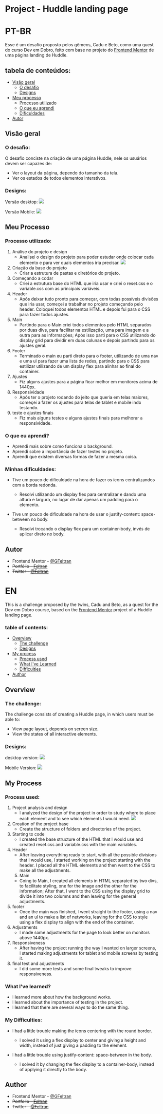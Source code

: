 # Project - Huddle landing page
# PT-BR

Esse é um desafio proposto pelos gêmeos, Cadu e Beto, como uma quest do curso Dev em Dobro, feito com base no projeto do [Frontend Mentor](https://www.frontendmentor.io/home) de uma página landing de Huddle.

## tabela de conteúdos:

- [Visão geral](#visão-geral)
    - [O desafio](#o-desafio)
    - [Designs](#designs)
- [Meu processo](#meu-processo)
    - [Processo utilizado](#processo-utilizado)
    - [O que eu aprendi](#o-que-eu-aprendi)
    - [Dificuldades](#minhas-dificuldades)
- [Autor](#autor)

## Visão geral
### O desafio:
O desafio conciste na criação de uma página Huddle, nele os usuários devem ser capazes de:
- Ver o layout da página, dependo do tamanho da tela.
- Ver os estados de todos elementos interativos.

### Designs:
Versão desktop:
![](./design/desktop-design.jpg)

Versão Mobile:
![](./design/mobile-design.jpg)

## Meu Processo
### Processo utilizado:
1. Análise do projeto e design
    - Analisei o design do projeto para poder estudar onde colocar cada elemento e para ver quais elementos iria precisar.
    ![](./design/huddle-grid.png)
2. Criação da base do projeto
    - Criar a estrutura de pastas e diretórios do projeto.
3. Começando a codar
    - Criei a estrutura base do HTML que iria usar e criei o reset.css e o variable.css com as principais variáveis.
4. Header
    - Após deixar tudo pronto para começar, com todas possíveis divisões que iria usar, começei a trabalhar no projeto começando pelo header. Coloquei todos elementos HTML e depois fui para o CSS para fazer todos ajustes.
5. Main
    - Partindo para o Main criei todos elementos pelo HTML separados por duas divs, para facilitar na estilização, uma para imagem e a outra para as informações; Após isso parti para o CSS utilizando do display grid para dividir em duas colunas e depois partindo para os ajustes geral.
6. Footer
    - Terminado o main eu parti direto para o footer, utilizando de uma nav e uma ul para fazer uma lista de redes, partindo para o CSS para estilizar utilizando de um display flex para alinhar ao final do container.
7. Ajustes
    - Fiz alguns ajustes para a página ficar melhor em monitores acima de 1440px.
8. Responsividade
    - Após ter o projeto rodando do jeito que queria em telas maiores, começei a fazer os ajustes para telas de tablet e mobile indo testando.
9. teste e ajustes finais
    - Fiz mais alguns testes e alguns ajustes finais para melhorar a responsividade.

### O que eu aprendi?

- Aprendi mais sobre como funciona o background.
- Aprendi sobre a importância de fazer testes no projeto.
- Aprendi que existem diversas formas de fazer a mesma coisa.

### Minhas dificuldades:

- Tive um pouco de dificuldade na hora de fazer os icons centralizandos com a borda redonda.
    - Resolvi utilizando um display flex para centralizar e dando uma altura e largura, no lugar de dar apenas um padding para o elemento.

- Tive um pouco de dificuldade na hora de usar o justify-content: space-between no body.
    - Resolvi trocando o display flex para um container-body, invés de aplicar direto no body.

## Autor

- Frontend Mentor - [@GFeltran](https://www.frontendmentor.io/profile/GFeltran)
- ~~Portfólio - [Feltran]()~~
- ~~Twitter - [@Feltran]()~~

# EN

This is a challenge proposed by the twins, Cadu and Beto, as a quest for the Dev em Dobro course, based on the [Frontend Mentor](https://www.frontendmentor.io/home) project of a Huddle landing page.

### table of contents:

- [Overview](#Overview)
    - [The challenge](#the-challenge)
    - [Designs](#designs)
- [My process](#my-process)
    - [Process used](#process-used)
    - [What I've Learned](#What-I-Learned)
    - [Difficulties](#my-difficulties)
- [Author](#author)

## Overview
### The challenge:
The challenge consists of creating a Huddle page, in which users must be able to:
- View page layout, depends on screen size.
- View the states of all interactive elements.

### Designs:
desktop version:
![](./design/desktop-design.jpg)

Mobile Version:
![](./design/mobile-design.jpg)

## My Process
### Process used:
1. Project analysis and design
    - I analyzed the design of the project in order to study where to place each element and to see which elements I would need.
    ![](./design/huddle-grid.png)
2. Creation of the project base
    - Create the structure of folders and directories of the project.
3. Starting to code
    - I created the base structure of the HTML that I would use and created reset.css and variable.css with the main variables.
4. Header
    - After leaving everything ready to start, with all the possible divisions that I would use, I started working on the project starting with the header. I placed all the HTML elements and then went to the CSS to make all the adjustments.
    5. Main
    - Going to Main, I created all elements in HTML separated by two divs, to facilitate styling, one for the image and the other for the information; After that, I went to the CSS using the display grid to divide it into two columns and then leaving for the general adjustments.
6. footer
    - Once the main was finished, I went straight to the footer, using a nav and an ul to make a list of networks, leaving for the CSS to style using a flex display to align with the end of the container.
7. Adjustments
    - I made some adjustments for the page to look better on monitors above 1440px.
8. Responsiveness
    - After having the project running the way I wanted on larger screens, I started making adjustments for tablet and mobile screens by testing it.
9. final test and adjustments
    - I did some more tests and some final tweaks to improve responsiveness.

### What I've learned?

- I learned more about how the background works.
- I learned about the importance of testing in the project.
- I learned that there are several ways to do the same thing.

### My Difficulties:

- I had a little trouble making the icons centering with the round border.
    - I solved it using a flex display to center and giving a height and width, instead of just giving a padding to the element.

- I had a little trouble using justify-content: space-between in the body.
    - I solved it by changing the flex display to a container-body, instead of applying it directly to the body.

## Author

- Frontend Mentor - [@GFeltran](https://www.frontendmentor.io/profile/GFeltran)
- ~~Portfolio - [Feltran]()~~
- ~~Twitter - [@Feltran]()~~